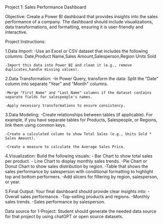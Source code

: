 Project 1: Sales Performance Dashboard

Objective: Create a Power BI dashboard that provides insights into the sales performance of a company. The dashboard should include visualizations, data transformations, and formatting, ensuring it is user-friendly and interactive.

Project Instructions:

1.Data Import:
    -Use an Excel or CSV dataset that includes the following columns:
    Date,Product Name,Sales Amount,Salesperson,Region Units Sold

    -Import this data into Power BI and clean it (e.g., remove duplicates,handle missing values).

2.Data Transformation:
    -In Power Query, transform the data:
        Split the "Date" column into separate "Year" and "Month" columns.

    -Merge "First Name" and "Last Name" columns if the dataset contains separate fields for salespeople's names.

    -Apply necessary transformations to ensure consistency.

3.Data Modeling:
     -Create relationships between tables (if applicable). For example, if you have separate tables for Products, Salespeople, or Regions, link them using common keys.

    -Create a calculated column to show Total Sales (e.g., Units Sold * Sales Amount).

    -Create a measure to calculate the Average Sales Price.

4.Visualization:
     Build the following visuals:
        - Bar Chart to show total sales per product.
        - Line Chart to display monthly sales trends.
         -Pie Chart or Donut Chart to show sales distribution by region.
         -Table that shows the sales performance by salesperson with 
          conditional  formatting to highlight top and bottom performers.
         -Add slicers for filtering by region, salesperson, or year.

5.Final Output:
     Your final dashboard should provide clear insights into:
         -Overall sales performance.
         -Top-selling products and regions.
         -Monthly sales trends.
         -Sales performance by salesperson.


Data source for 1-Project: Student should generate the needed data source for that project by using chatGPT or open source datasets.